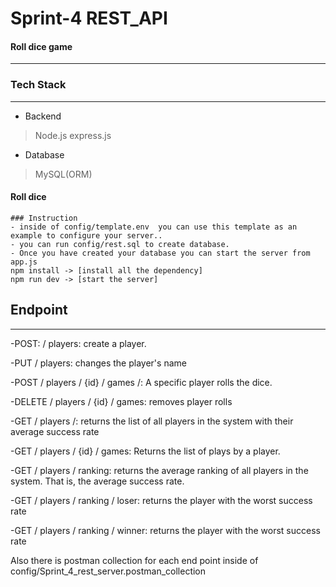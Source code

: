 # Sprint-4 REST_API
#### Roll dice game 
---

### Tech Stack
___
* Backend
 > Node.js
 >express.js
 * Database
> MySQL(ORM)
#### Roll dice
```
### Instruction
- inside of config/template.env  you can use this template as an example to configure your server..
- you can run config/rest.sql to create database.
- Once you have created your database you can start the server from app.js
npm install -> [install all the dependency]
npm run dev -> [start the server]

```

## Endpoint
---
-POST: / players: create a player.

-PUT / players: changes the player's name


-POST / players / {id} / games /: A specific player rolls the dice.

-DELETE / players / {id} / games: removes player rolls

-GET / players /: returns the list of all players in the system with their average success rate

-GET / players / {id} / games: Returns the list of plays by a player.

-GET / players / ranking: returns the average ranking of all players in the system. That is, the average success rate.

-GET / players / ranking / loser: returns the player with the worst success rate

-GET / players / ranking / winner: returns the player with the worst success rate

Also there is postman collection for each end point inside of config/Sprint_4_rest_server.postman_collection
